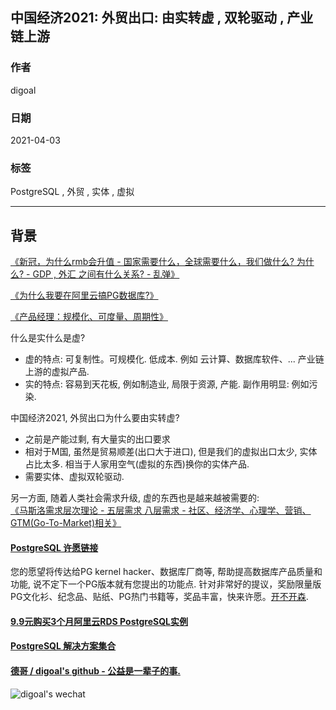 ## 中国经济2021: 外贸出口: 由实转虚 , 双轮驱动 , 产业链上游   
        
### 作者        
digoal        
        
### 日期        
2021-04-03         
        
### 标签        
PostgreSQL , 外贸 , 实体 , 虚拟   
        
----        
        
## 背景     
[《新冠，为什么rmb会升值 - 国家需要什么，全球需要什么，我们做什么? 为什么? - GDP , 外汇 之间有什么关系?  - 乱弹》](../202101/20210118_04.md)    
  
[《为什么我要在阿里云搞PG数据库?》](../202103/20210319_04.md)    
  
[《产品经理：规模化、可度量、周期性》](../202012/20201225_02.md)    
  
什么是实什么是虚?   
- 虚的特点: 可复制性。可规模化. 低成本. 例如 云计算、数据库软件、...  产业链上游的虚拟产品.    
- 实的特点: 容易到天花板, 例如制造业, 局限于资源, 产能. 副作用明显: 例如污染.       
  
中国经济2021, 外贸出口为什么要由实转虚?   
- 之前是产能过剩, 有大量实的出口要求   
- 相对于M国, 虽然是贸易顺差(出口大于进口), 但是我们的虚拟出口太少, 实体占比太多. 相当于人家用空气(虚拟的东西)换你的实体产品.    
- 需要实体、虚拟双轮驱动.     
  
另一方面, 随着人类社会需求升级, 虚的东西也是越来越被需要的:  
[《马斯洛需求层次理论 - 五层需求 八层需求 - 社区、经济学、心理学、营销、GTM(Go-To-Market)相关》](../202103/20210310_01.md)    
  
  
  
  
  
  
  
#### [PostgreSQL 许愿链接](https://github.com/digoal/blog/issues/76 "269ac3d1c492e938c0191101c7238216")
您的愿望将传达给PG kernel hacker、数据库厂商等, 帮助提高数据库产品质量和功能, 说不定下一个PG版本就有您提出的功能点. 针对非常好的提议，奖励限量版PG文化衫、纪念品、贴纸、PG热门书籍等，奖品丰富，快来许愿。[开不开森](https://github.com/digoal/blog/issues/76 "269ac3d1c492e938c0191101c7238216").  
  
  
#### [9.9元购买3个月阿里云RDS PostgreSQL实例](https://www.aliyun.com/database/postgresqlactivity "57258f76c37864c6e6d23383d05714ea")
  
  
#### [PostgreSQL 解决方案集合](https://yq.aliyun.com/topic/118 "40cff096e9ed7122c512b35d8561d9c8")
  
  
#### [德哥 / digoal's github - 公益是一辈子的事.](https://github.com/digoal/blog/blob/master/README.md "22709685feb7cab07d30f30387f0a9ae")
  
  
![digoal's wechat](../pic/digoal_weixin.jpg "f7ad92eeba24523fd47a6e1a0e691b59")
  

